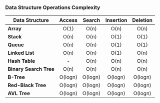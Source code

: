 ### Data Structure Operations Complexity

| Data Structure         | Access  | Search  | Insertion | Deletion |
| ---------------------- | :-----: | :-----: | :-------: | :------: |
| **Array**              |  O(1)   |  O(n)   |   O(n)    |   O(n)   |
| **Stack**              |  O(n)   |  O(n)   |   O(1)    |   O(1)   |
| **Queue**              |  O(n)   |  O(n)   |   O(1)    |   O(1)   |
| **Linked List**        |  O(n)   |  O(n)   |   O(1)    |   O(n)   |
| **Hash Table**         |    -    |  O(n)   |   O(n)    |   O(n)   |
| **Binary Search Tree** |  O(n)   |  O(n)   |   O(n)    |   O(n)   |
| **B-Tree**             | O(logn) | O(logn) |  O(logn)  | O(logn)  |
| **Red-Black Tree**     | O(logn) | O(logn) |  O(logn)  | O(logn)  |
| **AVL Tree**           | O(logn) | O(logn) |  O(logn)  | O(logn)  |
